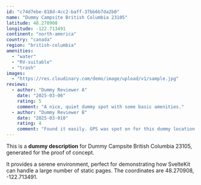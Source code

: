 ```yaml
---
id: "c74d7ebe-818d-4cc2-baff-37bb6b7da2b0"
name: "Dummy Campsite British Columbia 23105"
latitude: 48.270908
longitude: -122.713491
continent: "north-america"
country: "canada"
region: "british-columbia"
amenities:
  - "water"
  - "RV-suitable"
  - "trash"
images:
  - "https://res.cloudinary.com/demo/image/upload/v1/sample.jpg"
reviews:
  - author: "Dummy Reviewer A"
    date: "2025-03-06"
    rating: 5
    comment: "A nice, quiet dummy spot with some basic amenities."
  - author: "Dummy Reviewer B"
    date: "2025-03-010"
    rating: 4
    comment: "Found it easily. GPS was spot on for this dummy location."
---
```


This is a **dummy description** for Dummy Campsite British Columbia 23105, generated for the proof of concept.

It provides a serene environment, perfect for demonstrating how SvelteKit can handle a large number of static pages. The coordinates are 48.270908, -122.713491.
